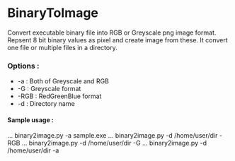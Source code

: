 # BinaryToImage

Convert executable binary file into RGB or Greyscale png image format. Repsent 8 bit binary values as pixel and create image from these. It convert one file or multiple files in a directory.

### Options :
* -a		: Both of Greyscale and RGB 
* -G		: Greyscale format
* -RGB	: RedGreenBlue format
* -d		: Directory name

#### Sample usage :
... binary2image.py -a sample.exe
... binary2image.py -d /home/user/dir -RGB
... binary2image.py -d /home/user/dir -G
... binary2image.py -d /home/user/dir -a
